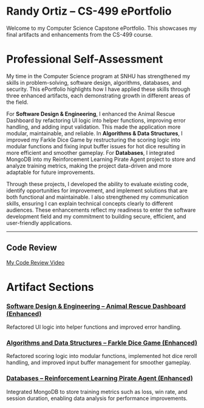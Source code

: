 # Randy Ortiz – CS-499 ePortfolio

Welcome to my Computer Science Capstone ePortfolio. This showcases my final artifacts and enhancements from the CS-499 course.

# Professional Self-Assessment

My time in the Computer Science program at SNHU has strengthened my skills in problem-solving, software design, algorithms, databases, and security. This ePortfolio highlights how I have applied these skills through three enhanced artifacts, each demonstrating growth in different areas of the field.  

For **Software Design & Engineering**, I enhanced the Animal Rescue Dashboard by refactoring UI logic into helper functions, improving error handling, and adding input validation. This made the application more modular, maintainable, and reliable. In **Algorithms & Data Structures**, I improved my Farkle Dice Game by restructuring the scoring logic into modular functions and fixing input buffer issues for hot dice resulting in more efficient and smoother gameplay. For **Databases**, I integrated MongoDB into my Reinforcement Learning Pirate Agent project to store and analyze training metrics, making the project data-driven and more adaptable for future improvements.  

Through these projects, I developed the ability to evaluate existing code, identify opportunities for improvement, and implement solutions that are both functional and maintainable. I also strengthened my communication skills, ensuring I can explain technical concepts clearly to different audiences. These enhancements reflect my readiness to enter the software development field and my commitment to building secure, efficient, and user-friendly applications.  

---

## Code Review

[My Code Review Video](https://drive.google.com/file/d/1ukBOgfpPEcaF-qPUiikywnUlCqqw6436/view?usp=drive_link)

# Artifact Sections

### [Software Design & Engineering – Animal Rescue Dashboard (Enhanced)](SoftwareDesign_AnimalRescueDashboard/)
Refactored UI logic into helper functions and improved error handling.

### [Algorithms and Data Structures – Farkle Dice Game (Enhanced)](FarkleGame_Enhanced/)
Refactored scoring logic into modular functions, implemented hot dice reroll handling, and improved input buffer management for smoother gameplay.

### [Databases – Reinforcement Learning Pirate Agent (Enhanced)](PirateAgent_Enhanced/)
Integrated MongoDB to store training metrics such as loss, win rate, and session duration, enabling data analysis for performance improvements.
